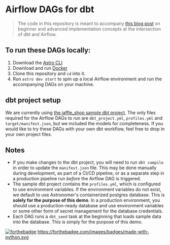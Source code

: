 # Airflow DAGs for dbt

> The code in this repository is meant to accompany [this blog post](https://astronomer.io/blog/airflow-dbt-1) on
> beginner and advanced implementation concepts at the intersection of dbt and Airflow.

## To run these DAGs locally:

1. Download the [Astro CLI](https://github.com/astronomer/astro-cli)
2. Download and run [Docker](https://docs.docker.com/docker-for-mac/install/)
3. Clone this repository and `cd` into it.
4. Run `astro dev start` to spin up a local Airflow environment and run the accompanying DAGs on your machine.

## dbt project setup

We are currently using [the jaffle_shop sample dbt project](https://github.com/fishtown-analytics/jaffle_shop). 
The only files required for the Airflow DAGs to run are `dbt_project.yml`, `profiles.yml` and `target/manifest.json`, but we included the models for completeness. If you would like to try these DAGs with your own dbt workflow, feel free to drop in your own project files.


## Notes
- If you make changes to the dbt project, you will need to run `dbt compile` in order to update the `manifest.json` file. 
This may be done manually during development, as part of a CI/CD pipeline, or as a separate step in a production pipeline 
run *before* the Airflow DAG is triggered.
- The sample dbt project contains the `profiles.yml`, which is configured to use environment variables. If the environment variables do not exist, we default to use Astronomer's containerized postgres database. This is **solely for the purpose of this demo**. In a production environment, you should use a production-ready database and use environment variables or some other form of secret management for the database credentials.
- Each DAG runs a `dbt_seed` task at the beginning that loads sample data into the database. This is simply for the purpose of this demo.

[![forthebadge](https://forthebadge.com/images/badges/fuck-it-ship-it.svg)](https://forthebadge.com)
https://forthebadge.com/images/badges/made-with-python.svg
